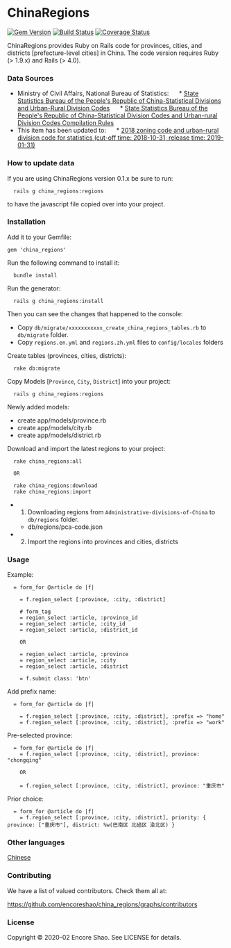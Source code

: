 # ChinaRegions

[![Gem Version](https://badge.fury.io/rb/crunchbase-ruby-library.svg)](https://badge.fury.io/rb/crunchbase-ruby-library)
[![Build Status](https://travis-ci.org/encoreshao/crunchbase-ruby-library.svg?branch=master)](https://travis-ci.org/encoreshao/crunchbase-ruby-library)
[![Coverage Status](https://coveralls.io/repos/github/encoreshao/crunchbase-ruby-library/badge.svg)](https://coveralls.io/github/encoreshao/crunchbase-ruby-library)

ChinaRegions provides Ruby on Rails code for provinces, cities, and districts [prefecture-level cities] in China. The code version requires Ruby (> 1.9.x) and Rails (> 4.0).

### Data Sources

*   Ministry of Civil Affairs, National Bureau of Statistics:
     * [State Statistics Bureau of the People's Republic of China-Statistical Divisions and Urban-Rural Division Codes](http://www.stats.gov.cn/tjsj/tjbz/tjyqhdmhcxhfdm/)
     * [State Statistics Bureau of the People's Republic of China-Statistical Division Codes and Urban-rural Division Codes Compilation Rules](http://www.stats.gov.cn/tjsj/tjbz/200911/t20091125_8667.html)
*   This item has been updated to:
     * [2018 zoning code and urban-rural division code for statistics (cut-off time: 2018-10-31, release time: 2019-01-31)](http://www.stats.gov.cn/tjsj/tjbz/tjyqhdmhcxhfdm/2018/index.html)

### How to update data

If you are using ChinaRegions version 0.1.x be sure to run:

```
  rails g china_regions:regions
```

to have the javascript file copied over into your project.

### Installation

Add it to your Gemfile:

    gem 'china_regions'

Run the following command to install it:

```
  bundle install
```

Run the generator:

```
  rails g china_regions:install
```

Then you can see the changes that happened to the console:

   - Copy `db/migrate/xxxxxxxxxxx_create_china_regions_tables.rb` to `db/migrate` folder.
   - Copy `regions.en.yml` and `regions.zh.yml` files to `config/locales` folders

Create tables (provinces, cities, districts):

```
  rake db:migrate
```

Copy Models [`Province`, `City`, `District`] into your project:

```
  rails g china_regions:regions
```

Newly added models:

  - create  app/models/province.rb
  - create  app/models/city.rb
  - create  app/models/district.rb

Download and import the latest regions to your project:

```
  rake china_regions:all

  OR

  rake china_regions:download
  rake china_regions:import
```

- 1. Downloading regions from `Administrative-divisions-of-China` to `db/regions` folder.
  - db/regions/pca-code.json
- 2. Import the regions into provinces and cities, districts

### Usage

Example:

```
  = form_for @article do |f|

    = f.region_select [:province, :city, :district]

    # form_tag
    = region_select :article, :province_id
    = region_select :article, :city_id
    = region_select :article, :district_id

    OR

    = region_select :article, :province
    = region_select :article, :city
    = region_select :article, :district

    = f.submit class: 'btn'
```

Add prefix name:

```
  = form_for @article do |f|

    = f.region_select [:province, :city, :district], :prefix => "home"
    = f.region_select [:province, :city, :district], :prefix => "work"
```

Pre-selected province:

```
  = form_for @article do |f|
    = f.region_select [:province, :city, :district], province: "chongqing"

    OR

    = f.region_select [:province, :city, :district], province: "重庆市"
```

Prior choice:

```
  = form_for @article do |f|
    = f.region_select [:province, :city, :district], priority: { province: ["重庆市"], district: %w(巴南区 北碚区 渝北区) }
```


### Other languages

[Chinese](https://github.com/encoreshao/china_regions/blob/master/README.zh.md)

### Contributing

We have a list of valued contributors. Check them all at:

https://github.com/encoreshao/china_regions/graphs/contributors


### License

Copyright © 2020-02 Encore Shao. See LICENSE for details.

